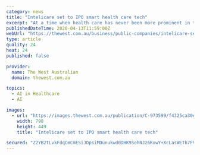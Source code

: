 ```yaml
---
category: news
title: "Intelicare set to IPO smart health care tech"
excerpt: "At a time when health care has never been more prominent in the minds of many and home care solutions are more urgently sought, Intelicare’s artificial intelligence powered, in-home monitoring system for the sick and elderly is set to come into sharp focus. As the company seeks to ride on the coat tails of an ageing baby boomer population ..."
publishedDateTime: 2020-04-13T11:59:00Z
webUrl: "https://thewest.com.au/business/public-companies/intelicare-set-to-ipo-smart-health-care-tech-c-973599"
type: article
quality: 24
heat: 24
published: false

provider:
  name: The West Australian
  domain: thewest.com.au

topics:
  - AI in Healthcare
  - AI

images:
  - url: "https://images.thewest.com.au/publication/C-973599/f4325ca30edf5e8fcb46d99792d251222f69c598-16x9-x0y21w798h449.png?imwidth=1024"
    width: 798
    height: 449
    title: "Intelicare set to IPO smart health care tech"

secured: "Z2YB2tLvkFdqCmCmESiJDpsiMDunukwd0DHK9SohNJz6KowY+XcLasWETh7FVNBDjBy0wPDkqqjGYTtDzAnYw26jjXiHE4w0bJkyPj2oBgDcyalFgGDOHSjtWydB9jU0qXZsTBjmDiQFJRvyhEz+U8BYoFmSPAuv5P7H1kB444l2/huSbO7vqg7WYnHdtuZU8PjJbEvPsu3mL+rVcL3XXxG6IxXzEO7Og0RABsEViEDC8lE8Ysf+CCXQGpsEQs18hqlLwntmZXzHHpDDtbPNcanLgSer4lyVNgb9Zu5/qu+i2e2uGiSJao28vMFr14UR;lK6RXt9pvxZWVGhytvde9A=="
---
```


